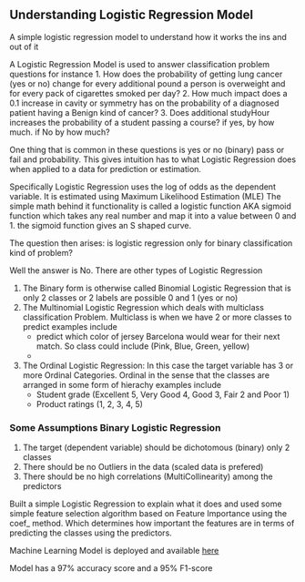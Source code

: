 ## Understanding Logistic Regression Model
A simple logistic regression model to understand how it works the ins and out of it

A Logistic Regression Model is used to answer classification problem questions for instance
    1. How does the probability of getting lung cancer (yes or no) change for every additional pound a person is overweight and for every pack of cigarettes smoked per day?
    2. How much impact does a 0.1 increase in cavity or symmetry has on the probability of a diagnosed patient having a Benign kind of cancer?
    3. Does additional studyHour increases the probability of a student passing a course? if yes, by how much. if No by how much?
    
One thing that is common in these questions is yes or no (binary) pass or fail and probability. This gives intuition has to what Logistic Regression does when applied to a data for prediction or estimation.

Specifically Logistic Regression uses the log of odds as the dependent variable. It is estimated using Maximum Likelihood Estimation (MLE)
The simple math behind it functionality is called a logistic function AKA sigmoid function which takes any real number and map it into a value between 0 and 1. the sigmoid function gives an S shaped curve.

The question then arises: is logistic regression only for binary classification kind of problem?

Well the answer is No. There are other types of Logistic Regression
1. The Binary form is otherwise called Binomial Logistic Regression that is only 2 classes or 2 labels are possible 0 and 1 (yes or no)
2. The Multinomial Logistic Regression which deals with multiclass classification Problem. Multiclass is when we have 2 or more classes to predict examples include 
      * predict which color of jersey Barcelona would wear for their next match. So class could include (Pink, Blue, Green, yellow)
      * 
3. The Ordinal Logistic Regression: In this case the target variable has 3 or more Ordinal Categories. Ordinal in the sense that the classes are arranged in some form of hierachy examples include
      * Student grade (Excellent 5, Very Good 4, Good 3, Fair 2 and Poor 1)
      * Product ratings (1, 2, 3, 4, 5)
      
### Some Assumptions Binary Logistic Regression 
1. The target (dependent variable) should be dichotomous (binary) only 2 classes
2. There should be no Outliers in the data (scaled data is prefered)
3. There should be no high correlations (MultiCollinearity) among the predictors

Built a simple Logistic Regression to explain what it does and used some simple feature selection algorithm based on Feature Importance using the coef_ method. Which determines how important the features are in terms of predicting the classes using the predictors.

Machine Learning Model is deployed and available <a href="https://share.streamlit.io/abuton/understanding-logistic-regression/deployment/cancer_detection.py"> here</a>

Model has a 97% accuracy score and a 95% F1-score
